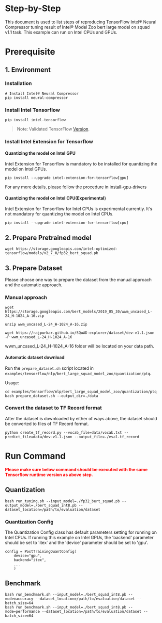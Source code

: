 Step-by-Step
============

This document is used to list steps of reproducing TensorFlow Intel® Neural Compressor tuning result of Intel® Model Zoo bert large model on squad v1.1 task.
This example can run on Intel CPUs and GPUs.


# Prerequisite

## 1. Environment

### Installation
```shell
# Install Intel® Neural Compressor
pip install neural-compressor
```

### Install Intel Tensorflow
```shell
pip install intel-tensorflow
```

> Note: Validated TensorFlow [Version](/docs/source/installation_guide.md#validated-software-environment).

### Install Intel Extension for Tensorflow

#### Quantizing the model on Intel GPU
Intel Extension for Tensorflow is mandatory to be installed for quantizing the model on Intel GPUs.

```shell
pip install --upgrade intel-extension-for-tensorflow[gpu]
```
For any more details, please follow the procedure in [install-gpu-drivers](https://github.com/intel-innersource/frameworks.ai.infrastructure.intel-extension-for-tensorflow.intel-extension-for-tensorflow/blob/master/docs/install/install_for_gpu.md#install-gpu-drivers)

#### Quantizing the model on Intel CPU(Experimental)
Intel Extension for Tensorflow for Intel CPUs is experimental currently. It's not mandatory for quantizing the model on Intel CPUs.

```shell
pip install --upgrade intel-extension-for-tensorflow[cpu]
```

## 2. Prepare Pretrained model
```shell
wget https://storage.googleapis.com/intel-optimized-tensorflow/models/v2_7_0/fp32_bert_squad.pb
```

## 3. Prepare Dataset
Please choose one way to prepare the dataset from the manual approach and the automatic approach.
### Manual approach
```shell
wget https://storage.googleapis.com/bert_models/2019_05_30/wwm_uncased_L-24_H-1024_A-16.zip
```

```shell
unzip wwm_uncased_L-24_H-1024_A-16.zip
```

```shell
wget https://rajpurkar.github.io/SQuAD-explorer/dataset/dev-v1.1.json -P wwm_uncased_L-24_H-1024_A-16
```
wwm_uncased_L-24_H-1024_A-16 folder will be located on your data path.

#### Automatic dataset download
Run the `prepare_dataset.sh` script located in `examples/tensorflow/nlp/bert_large_squad_model_zoo/quantization/ptq`.

Usage:
```shell
cd examples/tensorflow/nlp/bert_large_squad_model_zoo/quantization/ptq
bash prepare_dataset.sh --output_dir=./data
```

### Convert the dataset to TF Record format
After the dataset is downloaded by either of ways above, the dataset should be converted to files of TF Record format.
```shell
python create_tf_record.py --vocab_file=data/vocab.txt --predict_file=data/dev-v1.1.json --output_file=./eval.tf_record
```

# Run Command
  <b><font color='red'>Please make sure below command should be executed with the same Tensorflow runtime version as above step.</font></b>

## Quantization
  ```shell
  bash run_tuning.sh --input_model=./fp32_bert_squad.pb --output_model=./bert_squad_int8.pb --dataset_location=/path/to/evaluation/dataset
  ```

### Quantization Config
The Quantization Config class has default parameters setting for running on Intel CPUs. If running this example on Intel GPUs, the 'backend' parameter should be set to 'itex' and the 'device' parameter should be set to 'gpu'.

```
config = PostTrainingQuantConfig(
    device="gpu",
    backend="itex",
    ...
    )
```

## Benchmark
  ```shell
  bash run_benchmark.sh --input_model=./bert_squad_int8.pb --mode=accuracy --dataset_location=/path/to/evaluation/dataset --batch_size=64
  bash run_benchmark.sh --input_model=./bert_squad_int8.pb --mode=performance --dataset_location=/path/to/evaluation/dataset --batch_size=64
  ```
